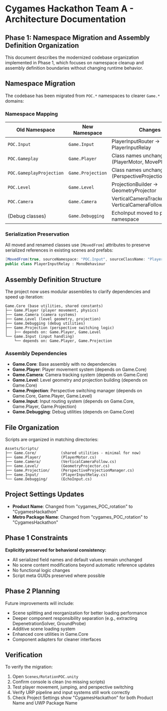 # Cygames Hackathon Team A - Architecture Documentation

## Phase 1: Namespace Migration and Assembly Definition Organization

This document describes the modernized codebase organization implemented in Phase 1, which focuses on namespace cleanup and assembly definition boundaries without changing runtime behavior.

## Namespace Migration

The codebase has been migrated from `POC.*` namespaces to clearer `Game.*` domains:

### Namespace Mapping

| Old Namespace | New Namespace | Changes |
|---------------|---------------|---------|
| `POC.Input` | `Game.Input` | PlayerInputRouter → PlayerInputRelay |
| `POC.Gameplay` | `Game.Player` | Class names unchanged (PlayerMotor, MovePlane) |
| `POC.GameplayProjection` | `Game.Projection` | Class names unchanged (PerspectiveProjectionManager) |
| `POC.Level` | `Game.Level` | ProjectionBuilder → GeometryProjector |
| `POC.Camera` | `Game.Camera` | VerticalCameraTracker → VerticalCameraFollow |
| (Debug classes) | `Game.Debugging` | EchoInput moved to proper namespace |

### Serialization Preservation

All moved and renamed classes use `[MovedFrom]` attributes to preserve serialized references in existing scenes and prefabs:

```csharp
[MovedFrom(true, sourceNamespace: "POC.Input", sourceClassName: "PlayerInputRouter")]
public class PlayerInputRelay : MonoBehaviour
```

## Assembly Definition Structure

The project now uses modular assemblies to clarify dependencies and speed up iteration:

```
Game.Core (base utilities, shared constants)
├── Game.Player (player movement, physics)
├── Game.Camera (camera systems)
├── Game.Level (level geometry, projection)
├── Game.Debugging (debug utilities)
├── Game.Projection (perspective switching logic)
│   ├── depends on: Game.Player, Game.Level
└── Game.Input (input handling)
    └── depends on: Game.Player, Game.Projection
```

### Assembly Dependencies

- **Game.Core**: Base assembly with no dependencies
- **Game.Player**: Player movement system (depends on Game.Core)
- **Game.Camera**: Camera tracking system (depends on Game.Core) 
- **Game.Level**: Level geometry and projection building (depends on Game.Core)
- **Game.Projection**: Perspective switching manager (depends on Game.Core, Game.Player, Game.Level)
- **Game.Input**: Input routing system (depends on Game.Core, Game.Player, Game.Projection)
- **Game.Debugging**: Debug utilities (depends on Game.Core)

## File Organization

Scripts are organized in matching directories:

```
Assets/Scripts/
├── Game.Core/           (shared utilities - minimal for now)
├── Game.Player/         (PlayerMotor.cs)
├── Game.Camera/         (VerticalCameraFollow.cs)
├── Game.Level/          (GeometryProjector.cs)
├── Game.Projection/     (PerspectiveProjectionManager.cs)
├── Game.Input/          (PlayerInputRelay.cs)
└── Game.Debugging/      (EchoInput.cs)
```

## Project Settings Updates

- **Product Name**: Changed from "cygames_POC_rotation" to "CygamesHackathon"
- **Metro Package Name**: Changed from "cygames_POC_rotation" to "CygamesHackathon"

## Phase 1 Constraints

**Explicitly preserved for behavioral consistency:**
- All serialized field names and default values remain unchanged
- No scene content modifications beyond automatic reference updates
- No functional logic changes
- Script meta GUIDs preserved where possible

## Phase 2 Planning

Future improvements will include:
- Scene splitting and reorganization for better loading performance
- Deeper component responsibility separation (e.g., extracting DepenetrationSolver, GroundProbe)
- Additive scene loading system
- Enhanced core utilities in Game.Core
- Component adapters for cleaner interfaces

## Verification

To verify the migration:
1. Open `Scenes/RotationPOC.unity`
2. Confirm console is clean (no missing scripts)
3. Test player movement, jumping, and perspective switching
4. Verify URP pipeline and input systems still work correctly
5. Check Project Settings show "CygamesHackathon" for both Product Name and UWP Package Name